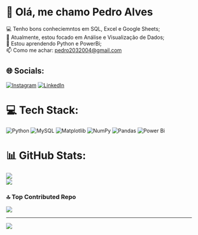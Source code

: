 # 👋 Olá, me chamo Pedro Alves
💻 Tenho bons conheciemntos em SQL, Excel e Google Sheets;<br>
👀 Atualmente, estou focado em Análise e Visualização de Dados;<br>
🌱 Estou aprendendo Python e PowerBi;<br>📫 Como me achar: pedro2032004@gmail.com


## 🌐 Socials:
[![Instagram](https://img.shields.io/badge/Instagram-%23E4405F.svg?logo=Instagram&logoColor=white)](https://instagram.com/pedro2032004) [![LinkedIn](https://img.shields.io/badge/LinkedIn-%230077B5.svg?logo=linkedin&logoColor=white)](https://linkedin.com/in/pedro-alves-ba28a3313/) 

# 💻 Tech Stack:
![Python](https://img.shields.io/badge/python-3670A0?style=for-the-badge&logo=python&logoColor=ffdd54)  ![MySQL](https://img.shields.io/badge/mysql-4479A1.svg?style=for-the-badge&logo=mysql&logoColor=white)  ![Matplotlib](https://img.shields.io/badge/Matplotlib-%23ffffff.svg?style=for-the-badge&logo=Matplotlib&logoColor=black) ![NumPy](https://img.shields.io/badge/numpy-%23013243.svg?style=for-the-badge&logo=numpy&logoColor=white) ![Pandas](https://img.shields.io/badge/pandas-%23150458.svg?style=for-the-badge&logo=pandas&logoColor=white) ![Power Bi](https://img.shields.io/badge/power_bi-F2C811?style=for-the-badge&logo=powerbi&logoColor=black)
# 📊 GitHub Stats:
![](https://github-readme-stats.vercel.app/api?username=Pedro-Alves-Dev&theme=dark&hide_border=false&include_all_commits=true&count_private=false)<br/>
![](https://github-readme-stats.vercel.app/api/top-langs/?username=Pedro-Alves-Dev&theme=dark&hide_border=false&include_all_commits=true&count_private=false&layout=compact)

### 🔝 Top Contributed Repo
![](https://github-contributor-stats.vercel.app/api?username=Pedro-Alves-Dev&limit=5&theme=dark&combine_all_yearly_contributions=true)

---
[![](https://visitcount.itsvg.in/api?id=Pedro-Alves-Dev&icon=0&color=0)](https://visitcount.itsvg.in)

<!-- Proudly created with GPRM ( https://gprm.itsvg.in ) -->

<!---
![AWS](https://img.shields.io/badge/AWS-%23FF9900.svg?style=for-the-badge&logo=amazon-aws&logoColor=white)
![Postgres](https://img.shields.io/badge/postgres-%23316192.svg?style=for-the-badge&logo=postgresql&logoColor=white)
- 👋 Hi, I’m @Pedro-Alves-Dev
- 👀 I’m interested in Data Analysis.
- 🌱 I’m currently learning Python and PowerBi.
- 💞️ I’m looking to collaborate on Python and Java projetcs.
- 📫 How to reach me: pedro2032004@gmail.com
- ⚡ Fun fact: My first programming language was Java, just love it.

Pedro-Alves-Dev/Pedro-Alves-Dev is a ✨ special ✨ repository because its `README.md` (this file) appears on your GitHub profile.
You can click the Preview link to take a look at your changes.
--->
